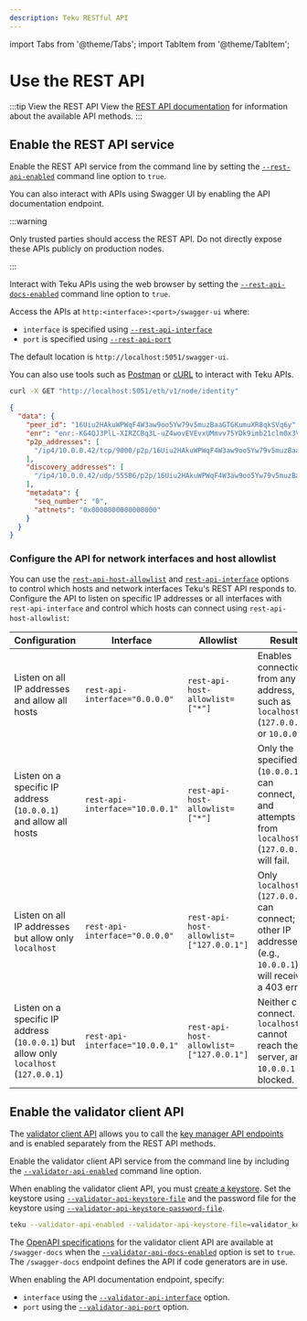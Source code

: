 ```yaml
---
description: Teku RESTful API
---
```


import Tabs from '@theme/Tabs';
import TabItem from '@theme/TabItem';

# Use the REST API

:::tip View the REST API
View the [REST API documentation] for information about the available API methods.
:::

## Enable the REST API service

Enable the REST API service from the command line by setting the [`--rest-api-enabled`](cli/index.md#rest-api-enabled) command line option to `true`.

You can also interact with APIs using Swagger UI by enabling the API documentation endpoint.

:::warning

Only trusted parties should access the REST API. Do not directly expose these APIs publicly on production nodes.

:::

Interact with Teku APIs using the web browser by setting the [`--rest-api-docs-enabled`](cli/index.md#rest-api-docs-enabled) command line option to `true`.

Access the APIs at `http:<interface>:<port>/swagger-ui` where:

- `interface` is specified using [`--rest-api-interface`](cli/index.md#rest-api-interface)
- `port` is specified using [`--rest-api-port`](cli/index.md#rest-api-port)

The default location is `http://localhost:5051/swagger-ui`.

You can also use tools such as [Postman] or [cURL] to interact with Teku APIs.

<Tabs>
  <TabItem value="cURL request" label="cURL request" default>

```bash
curl -X GET "http://localhost:5051/eth/v1/node/identity"
```

  </TabItem>
  <TabItem value="JSON Result" label="JSON Result" >

```json
{
  "data": {
    "peer_id": "16Uiu2HAkuWPWqF4W3aw9oo5Yw79v5muzBaaGTGKumuXR8qkSVq6y",
    "enr": "enr:-KG4QJ3PlL-XIRZCBq3L-uZ4wovEVEvxUMmvv75YDk9imb21clm0x3V2J5Vf9Zz3tLDpTplhG68_kzZPOxcU0ttwNDAEhGV0aDKQtTA_KgAAAAD__________4JpZIJ2NIJpcIS5a1YhiXNlY3AyNTZrMaECATVJhRqBrqyo8l6JKz6HidWL82kQcDmtKWuQZLDmZmqDdGNwgiMog3VkcILZIg",
    "p2p_addresses": [
      "/ip4/10.0.0.42/tcp/9000/p2p/16Uiu2HAkuWPWqF4W3aw9oo5Yw79v5muzBaaGTGKumuXR8qkSVq6y"
    ],
    "discovery_addresses": [
      "/ip4/10.0.0.42/udp/55586/p2p/16Uiu2HAkuWPWqF4W3aw9oo5Yw79v5muzBaaGTGKumuXR8qkSVq6y"
    ],
    "metadata": {
      "seq_number": "0",
      "attnets": "0x0000000000000000"
    }
  }
}
```

  </TabItem>
</Tabs>

### Configure the API for network interfaces and host allowlist

You can use the [`rest-api-host-allowlist`](cli/index.md#rest-api-host-allowlist) and [`rest-api-interface`](cli/index.md#rest-api-interface)
options to control which hosts and network interfaces Teku's REST API responds to. 
Configure the API to listen on specific IP addresses or all interfaces with `rest-api-interface` and control
which hosts can connect using `rest-api-host-allowlist`:

| Configuration | Interface | Allowlist | Result |
|---------------|-----------|-----------|--------|
| Listen on all IP addresses and allow all hosts | `rest-api-interface="0.0.0.0"` | `rest-api-host-allowlist=["*"]` | Enables connections from any address, such as `localhost` (`127.0.0.1`) or `10.0.0.1`. |
| Listen on a specific IP address (`10.0.0.1`) and allow all hosts | `rest-api-interface="10.0.0.1"` | `rest-api-host-allowlist=["*"]` | Only the specified IP (`10.0.0.1`) can connect, and attempts from `localhost` (`127.0.0.1`) will fail. |
| Listen on all IP addresses but allow only `localhost` | `rest-api-interface="0.0.0.0"` | `rest-api-host-allowlist=["127.0.0.1"]` | Only `localhost` (`127.0.0.1`) can connect; other IP addresses (e.g., `10.0.0.1`) will receive a 403 error. |
| Listen on a specific IP address (`10.0.0.1`) but allow only `localhost` (`127.0.0.1`) | `rest-api-interface="10.0.0.1"` | `rest-api-host-allowlist=["127.0.0.1"]` | Neither can connect. `localhost` cannot reach the server, and `10.0.0.1` is blocked. |

## Enable the validator client API

The [validator client API](../how-to/use-external-signer/manage-keys.md) allows you to call the
[key manager API endpoints](https://ethereum.github.io/keymanager-APIs/) and is enabled separately from the REST API methods.

Enable the validator client API service from the command line by including the
[`--validator-api-enabled`](cli/index.md#validator-api-enabled) command line option.

When enabling the validator client API, you must [create a keystore](../how-to/use-external-signer/manage-keys.md#create-a-keystore). 
Set the keystore using [`--validator-api-keystore-file`](cli/index.md#validator-api-keystore-file) and the password file for the
keystore using [`--validator-api-keystore-password-file`](cli/index.md#validator-api-keystore-password-file).

```bash title="Example"
teku --validator-api-enabled --validator-api-keystore-file=validator_keystore.p12 --validator-api-keystore-password-file=validator_keystore_pass.txt
```

The [OpenAPI specifications](https://swagger.io/specification/) for the validator client API are available at `/swagger-docs` when
the [`--validator-api-docs-enabled`](cli/index.md#validator-api-docs-enabled) option is set to `true`. 
The `/swagger-docs` endpoint defines the API if code generators are in use.

When enabling the API documentation endpoint, specify:

- `interface` using the [`--validator-api-interface`](cli/index.md#validator-api-interface) option.
- `port` using the [`--validator-api-port`](cli/index.md#validator-api-port) option.

<!-- Links -->

[REST API documentation]: https://consensys.github.io/teku/
[Postman]: https://www.postman.com/
[cURL]: https://curl.haxx.se/
